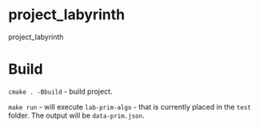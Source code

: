 # project_labyrinth
project_labyrinth



# Build 

``` cmake . -Bbuild ``` - build project. 

``` make run ``` - will execute `lab-prim-algo` - that is currently placed in the `test` folder. The output will be `data-prim.json`.   